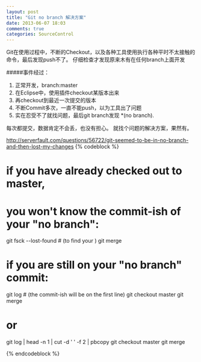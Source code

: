 ```yaml
---
layout: post
title: "Git no branch 解决方案"
date: 2013-06-07 18:03
comments: true
categories: SourceControl
---
```


Git在使用过程中，不断的Checkout，以及各种工具使用执行各种平时不太接触的命令，最后发现push不了。 仔细检查才发现原来木有在任何branch上面开发

#####事件经过：
1. 正常开发，branch:master
2. 在Eclipse中，使用插件checkout某版本出来
3. 再checkout到最近一次提交的版本
4. 不断Commit多次，一直不能push，以为工具出了问题
5. 实在忍受不了就找问题，最后git branch发现 *(no branch).

每次都提交，数据肯定不会丢，也没有担心。
就找个问题的解决方案，果然有。

<!-- more -->


http://serverfault.com/questions/56722/git-seemed-to-be-in-no-branch-and-then-lost-my-changes
{% codeblock %}
# if you have already checked out to master, 
# you won't know the commit-ish of your "no branch":

git fsck --lost-found # (to find your <commit-ish>)
git merge <commit-ish>

# if you are still on your "no branch" commit:

git log # (the commit-ish will be on the first line)
git checkout master
git merge <commit-ish>

# or

git log | head -n 1 | cut -d ' ' -f 2 | pbcopy
git checkout master
git merge <commit-ish>

{% endcodeblock %}